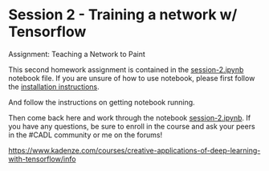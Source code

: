 # Session 2 - Training a network w/ Tensorflow
<p class="lead">
Assignment: Teaching a Network to Paint
</p>

This second homework assignment is contained in the [session-2.ipynb](session-2.ipynb) notebook file.  If you are unsure of how to use notebook, please first follow the [installation instructions](../README.md#installation-preliminaries).

And follow the instructions on getting notebook running.

Then come back here and work through the notebook [session-2.ipynb](session-2.ipynb).  If you have any questions, be sure to enroll in the course and ask your peers in the \#CADL community or me on the forums!

https://www.kadenze.com/courses/creative-applications-of-deep-learning-with-tensorflow/info
